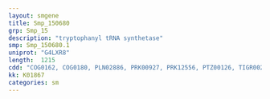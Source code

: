 ```yaml
---
layout: smgene
title: Smp_150680
grp: Smp_15
description: "tryptophanyl tRNA synthetase"
smp: Smp_150680.1
uniprot: "G4LXR8"
length:  1215
cdd: "COG0162, COG0180, PLN02886, PRK00927, PRK12556, PTZ00126, TIGR00233, TIGR00234, cd00806, cl00015, pfam00579"
kk: K01867
categories: sm
---
```

